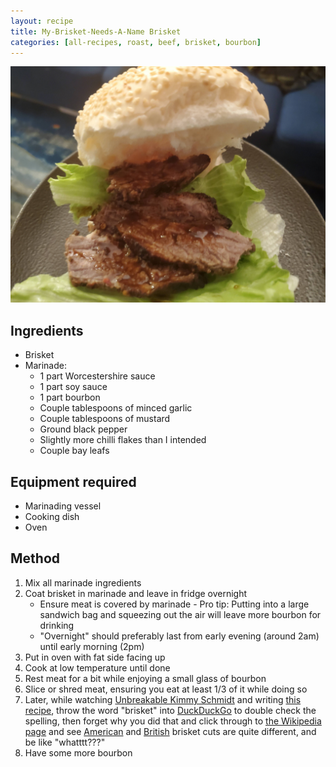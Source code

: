 ```yaml
---
layout: recipe
title: My-Brisket-Needs-A-Name Brisket
categories: [all-recipes, roast, beef, brisket, bourbon]
---
```

![brisket.jpg](brisket.jpg)

## Ingredients

* Brisket
* Marinade:
    * 1 part Worcestershire sauce
    * 1 part soy sauce
    * 1 part bourbon
    * Couple tablespoons of minced garlic
    * Couple tablespoons of mustard
    * Ground black pepper
    * Slightly more chilli flakes than I intended
    * Couple bay leafs

## Equipment required

* Marinading vessel
* Cooking dish
* Oven

## Method

1. Mix all marinade ingredients
2. Coat brisket in marinade and leave in fridge overnight
    * Ensure meat is covered by marinade - Pro tip: Putting into a large sandwich bag and squeezing out the air will leave more bourbon for drinking
    * "Overnight" should preferably last from early evening (around 2am) until early morning (2pm)
3. Put in oven with fat side facing up
4. Cook at low temperature until done
5. Rest meat for a bit while enjoying a small glass of bourbon
6. Slice or shred meat, ensuring you eat at least 1/3 of it while doing so
7. Later, while watching [Unbreakable Kimmy Schmidt](https://www.imdb.com/title/tt3339966/) and writing [this recipe](./brisket.md), throw the word "brisket" into [DuckDuckGo](https://duckduckgo.com/) to double check the spelling, then forget why you did that and click through to [the Wikipedia page](https://en.wikipedia.org/wiki/Brisket) and see [American](https://en.wikipedia.org/wiki/File:BeefCutBrisket.svg) and [British](https://en.wikipedia.org/wiki/File:British_Beef_Cuts.svg) brisket cuts are quite different, and be like "whatttt???"
8. Have some more bourbon

